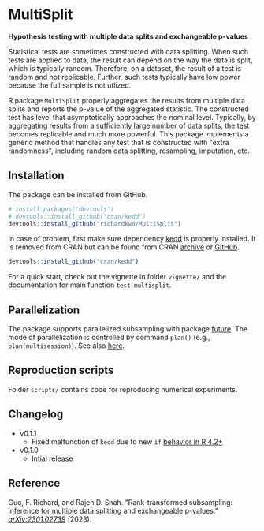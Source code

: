# MultiSplit
**Hypothesis testing with multiple data splits and exchangeable p-values**

Statistical tests are sometimes constructed with data splitting. When such tests are applied to data, the result can depend on the way the data is split, which is typically random. Therefore, on a dataset, the result     of a test is random and not replicable. Further, such tests typically have low power because the full sample is not utlized. 

R package `MultiSplit` properly aggregates the results from multiple data splits and reports the p-value of the aggregated statistic. The constructed test has level that asymptotically approaches the nominal level. Typically, by aggregating results from a sufficiently large number of data splits, the test becomes replicable and much more powerful. This package implements a generic method that handles any test that is constructed with "extra randomness", including random data splitting, resampling, imputation, etc.

## Installation

The package can be installed from GitHub.

``` r
# install.packages("devtools")
# devtools::install_github("cran/kedd")
devtools::install_github("richardkwo/MultiSplit")
```

In case of problem, first make sure dependency [kedd](https://cran.r-project.org/package=kedd) is properly installed. It is removed from CRAN but can be found from CRAN [archive](https://cran.r-project.org/src/contrib/Archive/kedd/) or [GitHub](https://github.com/cran/kedd).

```R
devtools::install_github("cran/kedd")
```

For a quick start, check out the vignette in folder `vignette/` and the documentation for main function `test.multisplit`.

## Parallelization

The package supports parallelized subsampling with package [future](https://cran.r-project.org/package=future). The mode of parallelization is controlled by command `plan()` (e.g., `plan(multisession)`). See also [here](https://cran.r-project.org/web/packages/future/vignettes/future-1-overview.html). 

## Reproduction scripts

Folder `scripts/` contains code for reproducing numerical experiments. 

## Changelog

* v0.1.1
  * Fixed malfunction of `kedd` due to new `if` [behavior in R 4.2+](https://stackoverflow.com/questions/72848442/r-warning-lengthx-2-1-in-coercion-to-logical1)
* v0.1.0
  * Intial release


## Reference

Guo, F. Richard, and Rajen D. Shah. "Rank-transformed subsampling: inference for multiple data splitting and exchangeable p-values." [*arXiv:2301.02739*](https://arxiv.org/abs/2301.02739) (2023).